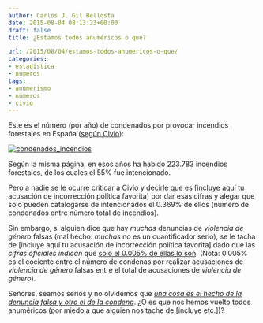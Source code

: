 ```yaml
---
author: Carlos J. Gil Bellosta
date: 2015-08-04 08:13:23+00:00
draft: false
title: ¿Estamos todos anuméricos o qué?

url: /2015/08/04/estamos-todos-anumericos-o-que/
categories:
- estadística
- números
tags:
- anumerismo
- números
- civio
---
```


Este es el número (por año) de condenados por provocar incendios forestales en España ([según Civio](http://espanaenllamas.es/espana-sigue-en-llamas/)):

[![condenados_incendios](/wp-uploads/2015/08/condenados_incendios.png#center)
](/wp-uploads/2015/08/condenados_incendios.png#center)

Según la misma página, en esos años ha habido 223.783 incendios forestales, de los cuales el 55% fue intencionado.

Pero a nadie se le ocurre criticar a Civio y decirle que es [incluye aquí tu acusación de incorrección política favorita] por dar esas cifras y alegar que solo pueden catalogarse de intencionados el 0.369% de ellos (número de condenados entre número total de incendios).

Sin embargo, si alguien dice que hay _muchas_ denuncias de _violencia de género_ falsas (mal hecho: _muchas_ no es un cuantificador serio), se le tacha de [incluye aquí tu acusación de incorrección política favorita] dado que las _cifras oficiales_ _indican_ que [solo el 0.005% de ellas lo son](http://www.20minutos.es/noticia/2234822/0/violencia-machista/denuncias-falsas-retirada-acusacion/memoria-fiscalia/). (Nota: 0.005% es el cociente entre el número de condenas por realizar acusaciones de _violencia de género_ falsas entre el total de acusaciones de _violencia de género_).

Señores, seamos serios y no olvidemos que _[una cosa es el hecho de la denuncia falsa y otro el de la condena](https://tsevanrabtan.wordpress.com/2014/09/14/denuncia-falsa-en-delitos-de-violencia-domestica/)_. ¿O es que nos hemos vuelto todos anuméricos (por miedo a que alguien nos tache de [incluye etc.])?

